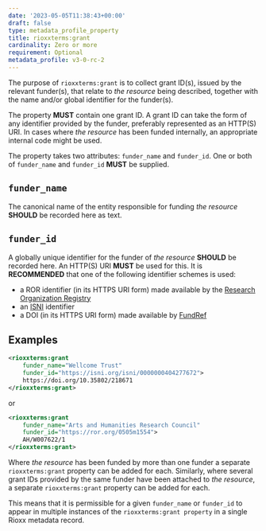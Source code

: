 ```yaml
---
date: '2023-05-05T11:38:43+00:00'
draft: false
type: metadata_profile_property
title: rioxxterms:grant
cardinality: Zero or more
requirement: Optional
metadata_profile: v3-0-rc-2
---
```

The purpose of `rioxxterms:grant` is to collect grant ID(s), issued by the relevant funder(s), that relate to *the resource* being described, together with the name and/or global identifier for the funder(s).

The property **MUST** contain one grant ID. A grant ID can take the form of any identifier provided by the funder, preferably represented as an HTTP(S) URI. In cases where *the resource* has been funded internally, an appropriate internal code might be used.

The property takes two attributes: `funder_name` and `funder_id`. One or both of `funder_name` and `funder_id` **MUST** be supplied.

## `funder_name`
The canonical name of the entity responsible for funding *the resource* **SHOULD** be recorded here as text.

## `funder_id`
A globally unique identifier for the funder of *the resource* **SHOULD** be recorded here. An HTTP(S) URI **MUST** be used for this. It is **RECOMMENDED** that one of the following identifier schemes is used:

* a ROR identifier (in its HTTPS URI form) made available by the [Research Organization Registry](https://ror.org/)
* an [ISNI](https://isni.org) identifier
* a DOI (in its HTTPS URI form) made available by [FundRef](https://www.crossref.org/fundref/)

## Examples

```xml
<rioxxterms:grant
    funder_name="Wellcome Trust"
    funder_id="https://isni.org/isni/0000000404277672">
    https://doi.org/10.35802/218671
</rioxxterms:grant>
```
or

```xml
<rioxxterms:grant
    funder_name="Arts and Humanities Research Council"
    funder_id="https://ror.org/0505m1554">
    AH/W007622/1
</rioxxterms:grant>
```

Where *the resource* has been funded by more than one funder a separate `rioxxterms:grant` property can be added for each. Similarly, where several grant IDs provided by the same funder have been attached to *the resource*, a separate `rioxxterms:grant` property can be added for each.

This means that it is permissible for a given `funder_name` or `funder_id` to appear in multiple instances of the `rioxxterms:grant property` in a single Rioxx metadata record.
